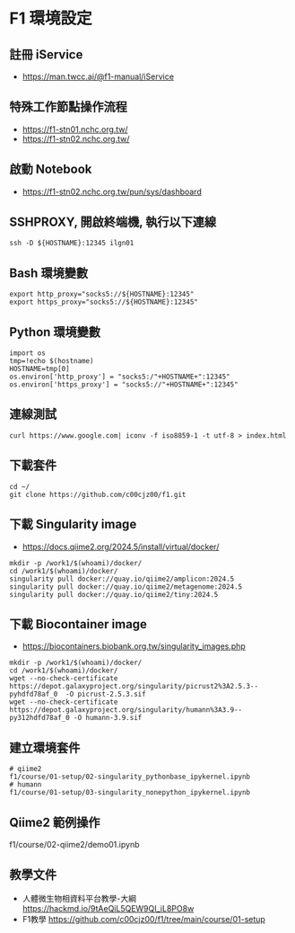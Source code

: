# F1 環境設定
## 註冊 iService
- https://man.twcc.ai/@f1-manual/iService
## 特殊工作節點操作流程 
- https://f1-stn01.nchc.org.tw/
- https://f1-stn02.nchc.org.tw/
## 啟動 Notebook
- https://f1-stn02.nchc.org.tw/pun/sys/dashboard
## SSHPROXY, 開啟終端機, 執行以下連線
```
ssh -D ${HOSTNAME}:12345 ilgn01
```
## Bash 環境變數
```
export http_proxy="socks5://${HOSTNAME}:12345"
export https_proxy="socks5://${HOSTNAME}:12345"
```
## Python 環境變數
```
import os
tmp=!echo $(hostname)
HOSTNAME=tmp[0]
os.environ['http_proxy'] = "socks5:/"+HOSTNAME+":12345" 
os.environ['https_proxy'] = "socks5://"+HOSTNAME+":12345" 
```
## 連線測試
```
curl https://www.google.com| iconv -f iso8859-1 -t utf-8 > index.html
```
## 下載套件
```
cd ~/
git clone https://github.com/c00cjz00/f1.git
```
## 下載 Singularity image
- https://docs.qiime2.org/2024.5/install/virtual/docker/
```
mkdir -p /work1/$(whoami)/docker/
cd /work1/$(whoami)/docker/
singularity pull docker://quay.io/qiime2/amplicon:2024.5
singularity pull docker://quay.io/qiime2/metagenome:2024.5
singularity pull docker://quay.io/qiime2/tiny:2024.5
```
## 下載 Biocontainer image
- https://biocontainers.biobank.org.tw/singularity_images.php
```
mkdir -p /work1/$(whoami)/docker/
cd /work1/$(whoami)/docker/
wget --no-check-certificate https://depot.galaxyproject.org/singularity/picrust2%3A2.5.3--pyhdfd78af_0  -O picrust-2.5.3.sif
wget --no-check-certificate https://depot.galaxyproject.org/singularity/humann%3A3.9--py312hdfd78af_0 -O humann-3.9.sif
```
## 建立環境套件
```
# qiime2
f1/course/01-setup/02-singularity_pythonbase_ipykernel.ipynb
# humann
f1/course/01-setup/03-singularity_nonepython_ipykernel.ipynb
```
## Qiime2 範例操作
f1/course/02-qiime2/demo01.ipynb

##  教學文件
- 人體微生物相資料平台教學-大綱 https://hackmd.io/9tAeQiL5QEW9QI_iL8PO8w
- F1教學 https://github.com/c00cjz00/f1/tree/main/course/01-setup
